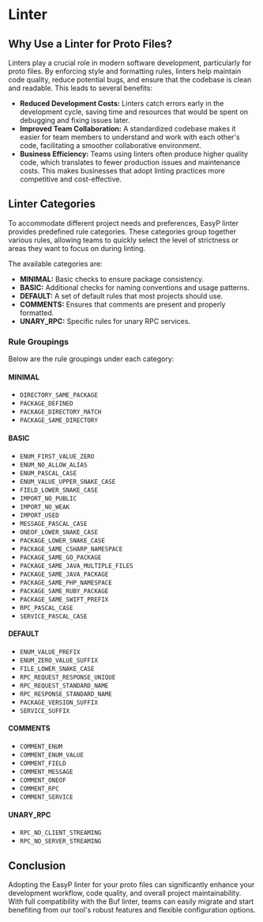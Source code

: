 # Linter

## Why Use a Linter for Proto Files?

Linters play a crucial role in modern software development, particularly for proto files. By enforcing style and formatting rules, linters help maintain code quality, reduce potential bugs, and ensure that the codebase is clean and readable. This leads to several benefits:

- **Reduced Development Costs:** Linters catch errors early in the development cycle, saving time and resources that would be spent on debugging and fixing issues later.
- **Improved Team Collaboration:** A standardized codebase makes it easier for team members to understand and work with each other's code, facilitating a smoother collaborative environment.
- **Business Efficiency:** Teams using linters often produce higher quality code, which translates to fewer production issues and maintenance costs. This makes businesses that adopt linting practices more competitive and cost-effective.

## Linter Categories

To accommodate different project needs and preferences, 
EasyP linter provides predefined rule categories. 
These categories group together various rules, allowing teams to quickly select the level of strictness or areas they want to focus on during linting. 

The available categories are:
- **MINIMAL:** Basic checks to ensure package consistency.
- **BASIC:** Additional checks for naming conventions and usage patterns.
- **DEFAULT:** A set of default rules that most projects should use.
- **COMMENTS:** Ensures that comments are present and properly formatted.
- **UNARY_RPC:** Specific rules for unary RPC services.

### Rule Groupings

Below are the rule groupings under each category:

#### MINIMAL

- `DIRECTORY_SAME_PACKAGE`
- `PACKAGE_DEFINED`
- `PACKAGE_DIRECTORY_MATCH`
- `PACKAGE_SAME_DIRECTORY`

#### BASIC

- `ENUM_FIRST_VALUE_ZERO`
- `ENUM_NO_ALLOW_ALIAS`
- `ENUM_PASCAL_CASE`
- `ENUM_VALUE_UPPER_SNAKE_CASE`
- `FIELD_LOWER_SNAKE_CASE`
- `IMPORT_NO_PUBLIC`
- `IMPORT_NO_WEAK`
- `IMPORT_USED`
- `MESSAGE_PASCAL_CASE`
- `ONEOF_LOWER_SNAKE_CASE`
- `PACKAGE_LOWER_SNAKE_CASE`
- `PACKAGE_SAME_CSHARP_NAMESPACE`
- `PACKAGE_SAME_GO_PACKAGE`
- `PACKAGE_SAME_JAVA_MULTIPLE_FILES`
- `PACKAGE_SAME_JAVA_PACKAGE`
- `PACKAGE_SAME_PHP_NAMESPACE`
- `PACKAGE_SAME_RUBY_PACKAGE`
- `PACKAGE_SAME_SWIFT_PREFIX`
- `RPC_PASCAL_CASE`
- `SERVICE_PASCAL_CASE`

#### DEFAULT

- `ENUM_VALUE_PREFIX`
- `ENUM_ZERO_VALUE_SUFFIX`
- `FILE_LOWER_SNAKE_CASE`
- `RPC_REQUEST_RESPONSE_UNIQUE`
- `RPC_REQUEST_STANDARD_NAME`
- `RPC_RESPONSE_STANDARD_NAME`
- `PACKAGE_VERSION_SUFFIX`
- `SERVICE_SUFFIX`

#### COMMENTS

- `COMMENT_ENUM`
- `COMMENT_ENUM_VALUE`
- `COMMENT_FIELD`
- `COMMENT_MESSAGE`
- `COMMENT_ONEOF`
- `COMMENT_RPC`
- `COMMENT_SERVICE`

#### UNARY_RPC

- `RPC_NO_CLIENT_STREAMING`
- `RPC_NO_SERVER_STREAMING`

## Conclusion

Adopting the EasyP linter for your proto files can significantly enhance your development workflow, code quality, 
and overall project maintainability. With full compatibility with the Buf linter, teams can easily migrate and start benefiting
from our tool's robust features and flexible configuration options.